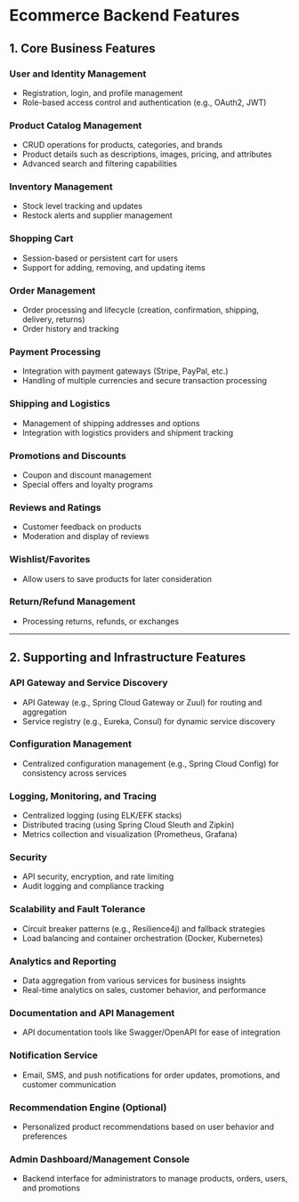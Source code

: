 # Ecommerce Backend Features


## 1. Core Business Features

### User and Identity Management
- Registration, login, and profile management
- Role-based access control and authentication (e.g., OAuth2, JWT)

### Product Catalog Management
- CRUD operations for products, categories, and brands
- Product details such as descriptions, images, pricing, and attributes
- Advanced search and filtering capabilities

### Inventory Management
- Stock level tracking and updates
- Restock alerts and supplier management

### Shopping Cart
- Session-based or persistent cart for users
- Support for adding, removing, and updating items

### Order Management
- Order processing and lifecycle (creation, confirmation, shipping, delivery, returns)
- Order history and tracking

### Payment Processing
- Integration with payment gateways (Stripe, PayPal, etc.)
- Handling of multiple currencies and secure transaction processing

### Shipping and Logistics
- Management of shipping addresses and options
- Integration with logistics providers and shipment tracking

### Promotions and Discounts
- Coupon and discount management
- Special offers and loyalty programs

### Reviews and Ratings
- Customer feedback on products
- Moderation and display of reviews

### Wishlist/Favorites
- Allow users to save products for later consideration

### Return/Refund Management
- Processing returns, refunds, or exchanges

---

## 2. Supporting and Infrastructure Features

### API Gateway and Service Discovery
- API Gateway (e.g., Spring Cloud Gateway or Zuul) for routing and aggregation
- Service registry (e.g., Eureka, Consul) for dynamic service discovery

### Configuration Management
- Centralized configuration management (e.g., Spring Cloud Config) for consistency across services

### Logging, Monitoring, and Tracing
- Centralized logging (using ELK/EFK stacks)
- Distributed tracing (using Spring Cloud Sleuth and Zipkin)
- Metrics collection and visualization (Prometheus, Grafana)

### Security
- API security, encryption, and rate limiting
- Audit logging and compliance tracking

### Scalability and Fault Tolerance
- Circuit breaker patterns (e.g., Resilience4j) and fallback strategies
- Load balancing and container orchestration (Docker, Kubernetes)

### Analytics and Reporting
- Data aggregation from various services for business insights
- Real-time analytics on sales, customer behavior, and performance

### Documentation and API Management
- API documentation tools like Swagger/OpenAPI for ease of integration

### Notification Service
- Email, SMS, and push notifications for order updates, promotions, and customer communication

### Recommendation Engine (Optional)
- Personalized product recommendations based on user behavior and preferences

### Admin Dashboard/Management Console
- Backend interface for administrators to manage products, orders, users, and promotions
